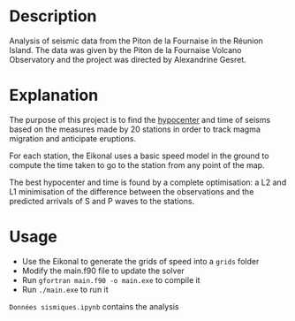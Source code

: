 # Description
Analysis of seismic data from the Piton de la Fournaise in the Réunion Island. The data was given by the Piton de la Fournaise Volcano Observatory and the project was directed by Alexandrine Gesret.

# Explanation
The purpose of this project is to find the [hypocenter](https://en.wikipedia.org/wiki/Hypocenter) and time of seisms based on the measures made by 20 stations in order to track magma migration and anticipate eruptions.

For each station, the Eikonal uses a basic speed model in the ground to compute the time taken to go to the station from any point of the map.

The best hypocenter and time is found by a complete optimisation: a L2 and L1 minimisation of the difference between the observations and the predicted arrivals of S and P waves to the stations.

# Usage
- Use the Eikonal to generate the grids of speed into a `grids` folder
- Modify the main.f90 file to update the solver
- Run `gfortran main.f90 -o main.exe` to compile it
- Run `./main.exe` to run it

`Données sismiques.ipynb` contains the analysis
